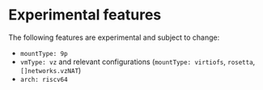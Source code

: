 # Experimental features

The following features are experimental and subject to change:

- `mountType: 9p`
- `vmType: vz` and relevant configurations (`mountType: virtiofs`, `rosetta`, `[]networks.vzNAT`)
- `arch: riscv64`
